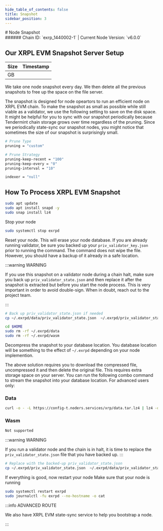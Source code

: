 ```yaml
---
hide_table_of_contents: false
title: Snapshot
sidebar_position: 3
---
```


<div class="h1-with-icon icon-xrp">
# Node Snapshot
</div>
###### Chain ID: `exrp_1440002-1` | Current Node Version: `v6.0.0`

## Our XRPL EVM Snapshot Server Setup

| Size   | Timestamp    |
|--------|--------------|
|  GB |   |


We take one node snapshot every day. We then delete all the previous snapshots to free up the space on the file server.

The snapshot is designed for node opeartors to run an efficient node on XRPL EVM chain. To make the snapshot as small as possible while still viable as a validator, we use the following setting to save on the disk space. It might be helpful for you to sync with our snapshot periodically because Tendermint chain storage grows over time regardless of the pruning. Since we periodically state-sync our snapshot nodes, you might notice that sometimes the size of our snapshot is surprisingly small.

```bash title="app.toml"
# Prune Type
pruning = "custom"

# Prune Strategy
pruning-keep-recent = "100"
pruning-keep-every = "0"
pruning-interval = "10"
```

```bash title="config.toml"
indexer = "null"
```

## How To Process XRPL EVM Snapshot
```bash
sudo apt update
sudo apt install snapd -y
sudo snap install lz4
```

Stop your node
```bash
sudo systemctl stop exrpd
```
Reset your node. This will erase your node database. If you are already running validator, be sure you backed up your `priv_validator_key.json` prior to running the command. The command does not wipe the file. However, you should have a backup of it already in a safe location.

:::warning WARNING

If you use this snapshot on a validator node during a chain halt, make sure you back up `priv_validator_state.json` and then replace it after the snapshot is extracted but before you start the node process. This is very important in order to avoid double-sign. When in doubt, reach out to the project team.

:::

```bash
# Back up priv_validator_state.json if needed
cp ~/.exrpd/data/priv_validator_state.json  ~/.exrpd/priv_validator_state.json

cd $HOME
sudo rm -rf ~/.exrpd/data
sudo rm -rf ~/.exrpd/wasm
```

Decompress the snapshot to your database location. You database location will be something to the effect of `~/.exrpd` depending on your node implemention.

The above solution requires you to download the compressed file, uncompressed it and then delete the original file. This requires extra storage space on your server. You can run the following combo command to stream the snapshot into your database location. For advanced users only:
### Data
```bash
curl -o - -L https://config-t.noders.services/xrp/data.tar.lz4 | lz4 -d | tar -x -C ~/.exrpd
```
### Wasm
```bash
Not supported
```

:::warning WARNING

If you run a validator node and the chain is in halt, it is time to replace the `priv_validator_state.json` file that you have backed up.
:::

```bash
# Replace with the backed-up priv_validator_state.json
cp ~/.exrpd/priv_validator_state.json  ~/.exrpd/data/priv_validator_state.json
```

If everything is good, now restart your node
Make sure that your node is running

```bash
sudo systemctl restart exrpd
sudo journalctl -fu exrpd --no-hostname -o cat
```

:::info ADVANCED ROUTE

We also have XRPL EVM state-sync service to help you bootstrap a node.

:::
